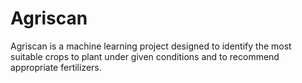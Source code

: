 # Agriscan
Agriscan is a machine learning project designed to identify the most suitable crops to plant under given conditions and to recommend appropriate fertilizers. 
